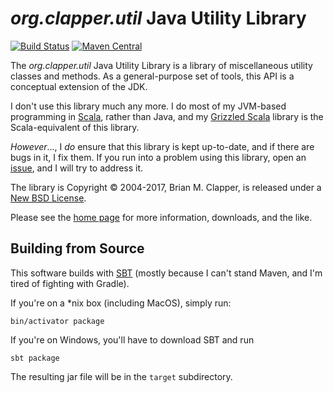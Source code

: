 *org.clapper.util* Java Utility Library
=======================================

[![Build Status](https://travis-ci.org/bmc/javautil.svg?branch=master)](https://travis-ci.org/bmc/javautil)
[![Maven Central](https://maven-badges.herokuapp.com/maven-central/org.clapper/javautil/badge.svg)](https://maven-badges.herokuapp.com/maven-central/org.clapper/javautil)

The *org.clapper.util* Java Utility Library is a library of miscellaneous
utility classes and methods. As a general-purpose set of tools, this API is
a conceptual extension of the JDK.

I don't use this library much any more. I do most of my JVM-based programming
in [Scala](http://www.scala-lang.org), rather than Java, and my
[Grizzled Scala](http://software.clapper.org/grizzled-scala) library is the
Scala-equivalent of this library.

_However_..., I _do_ ensure that this library is kept up-to-date, and if there
are bugs in it, I fix them. If you run into a problem using this library,
open an [issue](https://github.com/bmc/javautil/issues), and I will try
to address it.

The library is Copyright &copy; 2004-2017, Brian M. Clapper, is released
under a [New BSD License](LICENSE.md).

Please see the [home page][] for more information, downloads, and the like.

## Building from Source

This software builds with [SBT](http://scala-sbt.org/) (mostly because I
can't stand Maven, and I'm tired of fighting with Gradle).

If you're on a *nix box (including MacOS), simply run:

```
bin/activator package
```

If you're on Windows, you'll have to download SBT and run

```
sbt package
```

The resulting jar file will be in the `target` subdirectory.

[home page]: http://software.clapper.org/javautil/

